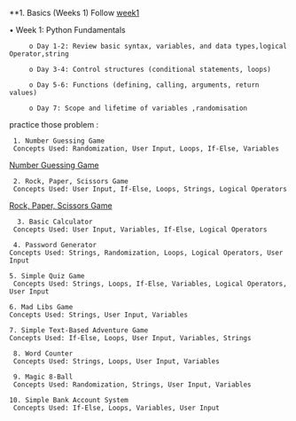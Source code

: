 **1. Basics (Weeks 1) Follow <a href="https://github.com/RoBiUlHaSaNj/Lern_Python/tree/main/Week1" target="_blank">week1</a>


• Week 1: Python Fundamentals

         o Day 1-2: Review basic syntax, variables, and data types,logical Operator,string

         o Day 3-4: Control structures (conditional statements, loops)

         o Day 5-6: Functions (defining, calling, arguments, return values)

         o Day 7: Scope and lifetime of variables ,randomisation 


practice  those problem :  

     1. Number Guessing Game
     Concepts Used: Randomization, User Input, Loops, If-Else, Variables
 <a href="https://github.com/RoBiUlHaSaNj/Lern_Python/blob/main/project/guessing_game.py">Number Guessing 
     Game</a>

     2. Rock, Paper, Scissors Game
     Concepts Used: User Input, If-Else, Loops, Strings, Logical Operators
 <a href="https://github.com/RoBiUlHaSaNj/Lern_Python/blob/main/project/Rock%2C%20Paper%2C%20Scissors%20Game.py"> Rock, Paper, Scissors Game</a>
    

      3. Basic Calculator
     Concepts Used: User Input, Variables, If-Else, Logical Operators

     4. Password Generator
    Concepts Used: Strings, Randomization, Loops, Logical Operators, User Input

    5. Simple Quiz Game
     Concepts Used: Strings, Loops, If-Else, Variables, Logical Operators, User Input

    6. Mad Libs Game
    Concepts Used: Strings, User Input, Variables

    7. Simple Text-Based Adventure Game
    Concepts Used: If-Else, Loops, User Input, Variables, Strings

     8. Word Counter
     Concepts Used: Strings, Loops, User Input, Variables

     9. Magic 8-Ball
     Concepts Used: Randomization, Strings, User Input, Variables

    10. Simple Bank Account System
     Concepts Used: If-Else, Loops, Variables, User Input
